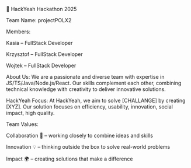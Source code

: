 👥 HackYeah Hackathon 2025

Team Name: projectPOLX2

Members:

Kasia – FullStack Developer

Krzysztof – FullStack Developer

Wojtek – FullStack Developer


About Us:
We are a passionate and diverse team with expertise in JS/TS/Java/Node.js/React. Our skills complement each other, combining technical knowledge with creativity to deliver innovative solutions.

HackYeah Focus:
At HackYeah, we aim to solve [CHALLANGE] by creating [XYZ]. Our solution focuses on  efficiency, usability, innovation, social impact, high quality.

Team Values:

Collaboration 🤝 – working closely to combine ideas and skills

Innovation 💡 – thinking outside the box to solve real-world problems

Impact 🌍 – creating solutions that make a difference